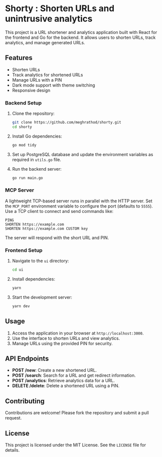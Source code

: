 # Shorty : Shorten URLs and unintrusive analytics

This project is a URL shortener and analytics application built with React for the frontend and Go for the backend. It allows users to shorten URLs, track analytics, and manage generated URLs.

## Features

- Shorten URLs
- Track analytics for shortened URLs
- Manage URLs with a PIN
- Dark mode support with theme switching
- Responsive design

### Backend Setup

1. Clone the repository:

   ```bash
   git clone https://github.com/meghrathod/shorty.git
   cd shorty
   ```

2. Install Go dependencies:

   ```bash
   go mod tidy
   ```

3. Set up PostgreSQL database and update the environment variables as required in `utils.go` file.

4. Run the backend server:

   ```bash
   go run main.go
   ```

### MCP Server

A lightweight TCP-based server runs in parallel with the HTTP server. Set the `MCP_PORT` environment variable to configure the port (defaults to `5555`). Use a TCP client to connect and send commands like:

```
PING
SHORTEN https://example.com
SHORTEN https://example.com CUSTOM key
```

The server will respond with the short URL and PIN.

### Frontend Setup

1. Navigate to the `ui` directory:

   ```bash
   cd ui
   ```

2. Install dependencies:

   ```bash
   yarn
   ```

3. Start the development server:

   ```bash
   yarn dev
   ```

## Usage

1. Access the application in your browser at `http://localhost:3000`.
2. Use the interface to shorten URLs and view analytics.
3. Manage URLs using the provided PIN for security.

## API Endpoints

- **POST /new**: Create a new shortened URL.
- **POST /search**: Search for a URL and get redirect information.
- **POST /analytics**: Retrieve analytics data for a URL.
- **DELETE /delete**: Delete a shortened URL using a PIN.

## Contributing

Contributions are welcome! Please fork the repository and submit a pull request.

## License

This project is licensed under the MIT License. See the `LICENSE` file for details.
